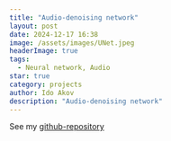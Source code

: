 ```yaml
---
title: "Audio-denoising network"
layout: post
date: 2024-12-17 16:38
image: /assets/images/UNet.jpeg
headerImage: true
tags:
  - Neural network, Audio
star: true
category: projects
author: Ido Akov
description: "Audio-denoising network"
---
```


See my [github-repository](https://github.com/ikavodo/audio_denoising) 


